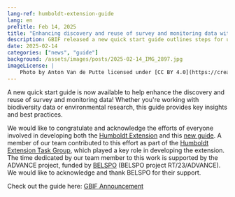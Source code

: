 ```yaml
---
lang-ref: humboldt-extension-guide
lang: en
preTitle: Feb 14, 2025
title: "Enhancing discovery and reuse of survey and monitoring data with new guide"
description: GBIF released a new quick start guide outlines steps for using the Humboldt Extension to upgrade and enrich existing datasets derived from structured ecological inventories.
date: 2025-02-14
categories: ["news", "guide"]
background: /assets/images/posts/2025-02-14_IMG_2897.jpg
imageLicense: |
    Photo by Anton Van de Putte licensed under [CC BY 4.0](https://creativecommons.org/licenses/by/4.0/)
---
```


A new quick start guide is now available to help enhance the discovery and reuse of survey and monitoring data! Whether you're working with biodiversity data or environmental research, this guide provides key insights and best practices.

We would like to congratulate and acknowledge the efforts of everyone involved in developing both the [Humboldt Extension](https://eco.tdwg.org/) and this [new guide](https://doi.org/10.35035/doc-7t3p-ve38). A member of our team contributed to this effort as part of the [Humboldt Extension Task Group](https://www.tdwg.org/community/osr/humboldt-extension/), which played a key role in developing the extension. The time dedicated by our team member to this work is supported by the ADVANCE project, funded by [BELSPO](https://www.belspo.be/) (BELSPO project RT/23/ADVANCE). We would like to acknowledge and thank BELSPO for their support.

Check out the guide here: [GBIF Announcement](https://www.gbif.org/news/17fTMFas4AhM3tvzPvp882/enhancing-discovery-and-reuse-of-survey-and-monitoring-data-with-new-guide)

